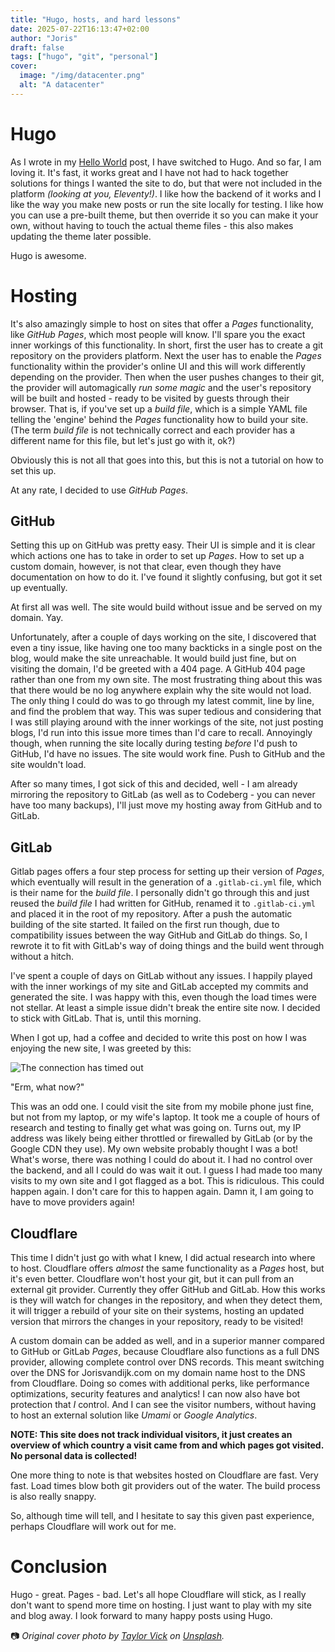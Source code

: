 ```yaml
---
title: "Hugo, hosts, and hard lessons"
date: 2025-07-22T16:13:47+02:00
author: "Joris"
draft: false
tags: ["hugo", "git", "personal"]
cover:
  image: "/img/datacenter.png"
  alt: "A datacenter"
---
```


# Hugo
As I wrote in my [Hello World](/hello-world) post, I have switched to Hugo. And so far, I am loving it. It's fast, it works great and I have not had to hack together solutions for things I wanted the site to do, but that were not included in the platform _(looking at you, Eleventy!)_. I like how the backend of it works and I like the way you make new posts or run the site locally for testing. I like how you can use a pre-built theme, but then override it so you can make it your own, without having to touch the actual theme files - this also makes updating the theme later possible.

Hugo is awesome.

# Hosting
It's also amazingly simple to host on sites that offer a _Pages_ functionality, like _GitHub Pages_, which most people will know. I'll spare you the exact inner workings of this functionality. In short, first the user has to create a git repository on the providers platform. Next the user has to enable the _Pages_ functionality within the provider's online UI and this will work differently depending on the provider. Then when the user pushes changes to their git, the provider will automagically _run some magic_ and the user's repository will be built and hosted - ready to be visited by guests through their browser. That is, if you've set up a _build file_, which is a simple YAML file telling the 'engine' behind the _Pages_ functionality how to build your site. (The term _build file_ is not technically correct and each provider has a different name for this file, but let's just go with it, ok?)

Obviously this is not all that goes into this, but this is not a tutorial on how to set this up. 

At any rate, I decided to use _GitHub Pages_.

## GitHub
Setting this up on GitHub was pretty easy. Their UI is simple and it is clear which actions one has to take in order to set up _Pages_. How to set up a custom domain, however, is not that clear, even though they have documentation on how to do it. I've found it slightly confusing, but got it set up eventually.

At first all was well. The site would build without issue and be served on my domain. Yay. 

Unfortunately, after a couple of days working on the site, I discovered that even a tiny issue, like having one too many backticks in a single post on the blog, would make the site unreachable. It would build just fine, but on visiting the domain, I'd be greeted with a 404 page. A GitHub 404 page rather than one from my own site. The most frustrating thing about this was that there would be no log anywhere explain why the site would not load. The only thing I could do was to go through my latest commit, line by line, and find the problem that way. This was super tedious and considering that I was still playing around with the inner workings of the site, not just posting blogs, I'd run into this issue more times than I'd care to recall. Annoyingly though, when running the site locally during testing _before_ I'd push to GitHub, I'd have no issues. The site would work fine. Push to GitHub and the site wouldn't load.

After so many times, I got sick of this and decided, well - I am already mirroring the repository to GitLab (as well as to Codeberg - you can never have too many backups), I'll just move my hosting away from GitHub and to GitLab.

## GitLab
Gitlab pages offers a four step process for setting up their version of _Pages_, which eventually will result in the generation of a `.gitlab-ci.yml` file, which is their name for the _build file_. I personally didn't go through this and just reused the _build file_ I had written for GitHub, renamed it to `.gitlab-ci.yml` and placed it in the root of my repository. After a push the automatic building of the site started. It failed on the first run though, due to compatibility issues between the way GitHub and GitLab do things. So, I rewrote it to fit with GitLab's way of doing things and the build went through without a hitch.

I've spent a couple of days on GitLab without any issues. I happily played with the inner workings of my site and GitLab accepted my commits and generated the site. I was happy with this, even though the load times were not stellar. At least a simple issue didn't break the entire site now. I decided to stick with GitLab. That is, until this morning.

When I got up, had a coffee and decided to write this post on how I was enjoying the new site, I was greeted by this:

![The connection has timed out](/img/time-out.png)

"Erm, what now?"

This was an odd one. I could visit the site from my mobile phone just fine, but not from my laptop, or my wife's laptop. It took me a couple of hours of research and testing to finally get what was going on. Turns out, my IP address was likely being either throttled or firewalled by GitLab (or by the Google CDN they use). My own website probably thought I was a bot! What's worse, there was nothing I could do about it. I had no control over the backend, and all I could do was wait it out. I guess I had made too many visits to my own site and I got flagged as a bot. This is ridiculous. This could happen again. I don't care for this to happen again. Damn it, I am going to have to move providers again!

## Cloudflare
This time I didn't just go with what I knew, I did actual research into where to host. Cloudflare offers _almost_ the same functionality as a _Pages_ host, but it's even better. Cloudflare won't host your git, but it can pull from an external git provider. Currently they offer GitHub and GitLab. How this works is they will watch for changes in the repository, and when they detect them, it will trigger a rebuild of your site on their systems, hosting an updated version that mirrors the changes in your repository, ready to be visited! 

A custom domain can be added as well, and in a superior manner compared to GitHub or GitLab _Pages_, because Cloudflare also functions as a full DNS provider, allowing complete control over DNS records. This meant switching over the DNS for Jorisvandijk.com on my domain name host to the DNS from Cloudflare. Doing so comes with additional perks, like performance optimizations, security features and analytics! I can now also have bot protection that _I_ control. And I can see the visitor numbers, without having to host an external solution like _Umami_ or _Google Analytics_.

**NOTE: This site does not track individual visitors, it just creates an overview of which country a visit came from and which pages got visited. No personal data is collected!**

One more thing to note is that websites hosted on Cloudflare are fast. Very fast. Load times blow both git providers out of the water. The build process is also really snappy.

So, although time will tell, and I hesitate to say this given past experience, perhaps Cloudflare will work out for me.

# Conclusion
Hugo - great. Pages - bad. Let's all hope Cloudflare will stick, as I really don't want to spend more time on hosting. I just want to play with my site and blog away. I look forward to many happy posts using Hugo.

📷 _Original cover photo by [Taylor Vick](https://unsplash.com/photos/cable-network-M5tzZtFCOfs) on [Unsplash](https://unsplash.com)._
